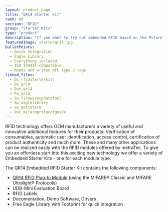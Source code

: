 ```yaml
---
layout: product_page
title: "QR14 Starter Kit"
rank: 60
section: "RFID"
group: "Starter Kits"
type: "product"
description: "If you want to try out embedded RFID based on the Mifare standard, use this starter kit"
featuredImage: starterqr14.jpg
bulletPoints:
  - Quick Integration
  - Eagle Library
  - Everything included
  - ISO 14443A compatible
  - Reads and writes NFC type 2 tags
linked_files:
  - Ds_rfidstarterkits
  - Ds_qr14
  - Doc_qr14
  - Fw_qr14
  - Sw_firmwareupdatetool
  - Sw_eaglelibrary
  - Sw_metraterm
  - Doc_mifareprotocolguide
---
```

RFID technology offers OEM manufacturers a variety of useful and innovative additional features for their products: Verification of consumables, automatic user identification, access control, certification of product authenticity and much more. These and many other applications can be realized easily with the RFID modules offered by metraTec. To give you an effortless start into this exciting new technology we offer a variety of Embedded Starter Kits - one for each module type.

The QR14 Embedded RFID Starter Kit contains the following components:

* [QR14 RFID Plug-In Module](</en/products/rfid/rfid-modules/qr14-Plugin/>) (using the MIFARE® Classic and MIFARE Ultralight® Protocols)
* UDB-Mini Evaluation Board
* RFID Labels
* Documentation, Demo Software, Drivers
* Free Eagle Library with Footprint for quick integration
